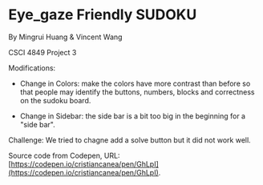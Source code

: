 # Eye_gaze Friendly SUDOKU

By Mingrui Huang & Vincent Wang

CSCI 4849 Project 3

Modifications: 

- Change in Colors: make the colors have more contrast than before so that people may identify the buttons, numbers, blocks and correctness on the sudoku board.

- Change in Sidebar: the side bar is a bit too big in the beginning for a "side bar".


Challenge: We tried to chagne add a solve button but it did not work well.


Source code from Codepen, URL: [https://codepen.io/cristiancanea/pen/GhLpI](https://codepen.io/cristiancanea/pen/GhLpI).

